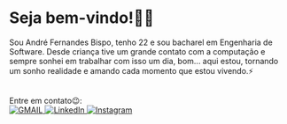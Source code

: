<h1>Seja bem-vindo!👋😄</h1>

Sou André Fernandes Bispo, tenho 22 e sou bacharel em Engenharia de Software. Desde criança tive um grande contato com a computação e sempre sonhei em trabalhar com isso um dia, bom... aqui estou, tornando um sonho realidade e amando cada momento que estou vivendo.⚡ 
<br><br>

Entre em contato😉:<br>
<a href="mailto:andrefer483@gmail.com">
  <img src='https://res.cloudinary.com/andrefer/image/upload/v1602461993/Social%20Networks/Gmail.png' alt='GMAIL' target="_blank"/>
</a>
<a href="https://www.linkedin.com/in/andrefbispo/">
  <img src='https://res.cloudinary.com/andrefer/image/upload/v1602461990/Social%20Networks/LinkedIn.png' alt='LinkedIn' target="_blank"/>
</a>
<a href="https://www.instagram.com/dev.andref/">
  <img src='https://res.cloudinary.com/andrefer/image/upload/v1602461987/Social%20Networks/Instagram.png' alt='Instagram' target="_blank"/>
</a>

